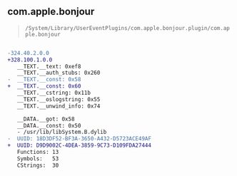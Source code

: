 ## com.apple.bonjour

> `/System/Library/UserEventPlugins/com.apple.bonjour.plugin/com.apple.bonjour`

```diff

-324.40.2.0.0
+328.100.1.0.0
   __TEXT.__text: 0xef8
   __TEXT.__auth_stubs: 0x260
-  __TEXT.__const: 0x58
+  __TEXT.__const: 0x60
   __TEXT.__cstring: 0x11b
   __TEXT.__oslogstring: 0x55
   __TEXT.__unwind_info: 0x74

   __DATA.__got: 0x58
   __DATA.__const: 0x50
   - /usr/lib/libSystem.B.dylib
-  UUID: 18D3DF52-BF3A-3650-A432-D5723ACE49AF
+  UUID: D9D9002C-4DEA-3859-9C73-D109FDA27444
   Functions: 13
   Symbols:   53
   CStrings:  30

```
